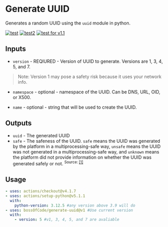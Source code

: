 # Generate UUID

Generates a random UUID using the `uuid` module in python.

[![test](https://github.com/bossOfCode/generate-uuid/actions/workflows/manual.yml/badge.svg)](https://github.com/bossOfCode/generate-uuid/actions/workflows/manual.yml) [![test2](https://github.com/bossOfCode/generate-uuid/actions/workflows/manual2.yml/badge.svg)](https://github.com/bossOfCode/generate-uuid/actions/workflows/manual2.yml) [![test for v1.1](https://github.com/bossOfCode/generate-uuid/actions/workflows/manual3.yaml/badge.svg?branch=main)](https://github.com/bossOfCode/generate-uuid/actions/workflows/manual3.yaml)

## Inputs

* `version` - REQIURED - Version of UUID to generate. Versions are 1, 3, 4, 5, and 7.

> Note: Version 1 may pose a safety risk because it uses your network info.

* `namespace` - optional - namespace of the UUID. Can be DNS, URL, OID, or X500.

* `name` - optional - string that will be used to create the UUID.

## Outputs

* `uuid` - The generated UUID
* `safe` - The safeness of the UUID. `safe` means the UUID was generated by the platform in a multiprocessing-safe way, `unsafe` means the UUID was not generated in a multiprocessing-safe way, and `unknown` means the platform did not provide information on whether the UUID was generated safely or not.
<sup>Source: [[1]](https://docs.python.org/3/library/uuid.html#uuid.SafeUUID)</sup>

## Usage

```yaml
- uses: actions/checkout@v4.1.7
- uses: actions/setup-python@v5.1.1
  with:
    python-version: 3.12.5 #any version above 3.9 will do
- uses: bossOfCode/generate-uuid@v1 #Use current version
  with: 
    - version: 5 #v1, 3, 4, 5, and 7 are avaliable
```
